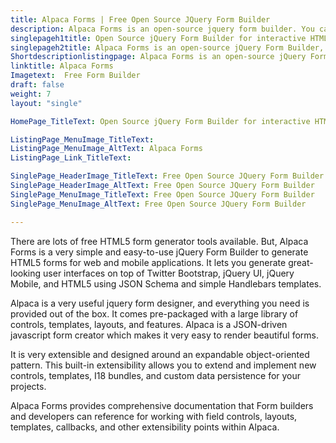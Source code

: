 ```yaml
---
title: Alpaca Forms | Free Open Source JQuery Form Builder
description: Alpaca Forms is an open-source jquery form builder. You can easily create html5 forms for your website using Alpaca Forms, JQuery Form Designer Tool.
singlepageh1title: Open Source jQuery Form Builder for interactive HTML5 Forms
singlepageh2title: Alpaca Forms is an open-source jQuery Form Builder, for interactive html5 forms for your web and mobile applications using JSON Schema and Handlebars templates.
Shortdescriptionlistingpage: Alpaca Forms is an open-source jQuery Form Builder, for interactive html5 forms for your web and mobile applications using JSON Schema and Handlebars templates.
linktitle: Alpaca Forms
Imagetext:  Free Form Builder
draft: false
weight: 7
layout: "single"

HomePage_TitleText: Open Source jQuery Form Builder for interactive HTML5 Forms

ListingPage_MenuImage_TitleText: 
ListingPage_MenuImage_AltText: Alpaca Forms
ListingPage_Link_TitleText: 

SinglePage_HeaderImage_TitleText: Free Open Source JQuery Form Builder
SinglePage_HeaderImage_AltText: Free Open Source JQuery Form Builder
SinglePage_MenuImage_TitleText: Free Open Source JQuery Form Builder
SinglePage_MenuImage_AltText: Free Open Source JQuery Form Builder

---
```


There are lots of free HTML5 form generator tools available. But, Alpaca Forms is a very simple and easy-to-use jQuery Form Builder to generate HTML5 forms for web and mobile applications. It lets you generate great-looking user interfaces on top of Twitter Bootstrap, jQuery UI, jQuery Mobile, and HTML5 using JSON Schema and simple Handlebars templates.

Alpaca is a very useful jquery form designer, and everything you need is provided out of the box. It comes pre-packaged with a large library of controls, templates, layouts, and features. Alpaca is a JSON-driven javascript form creator which makes it very easy to render beautiful forms.

It is very extensible and designed around an expandable object-oriented pattern. This built-in extensibility allows you to extend and implement new controls, templates, I18 bundles, and custom data persistence for your projects.

Alpaca Forms provides comprehensive documentation that Form builders and developers can reference for working with field controls, layouts, templates, callbacks, and other extensibility points within Alpaca.